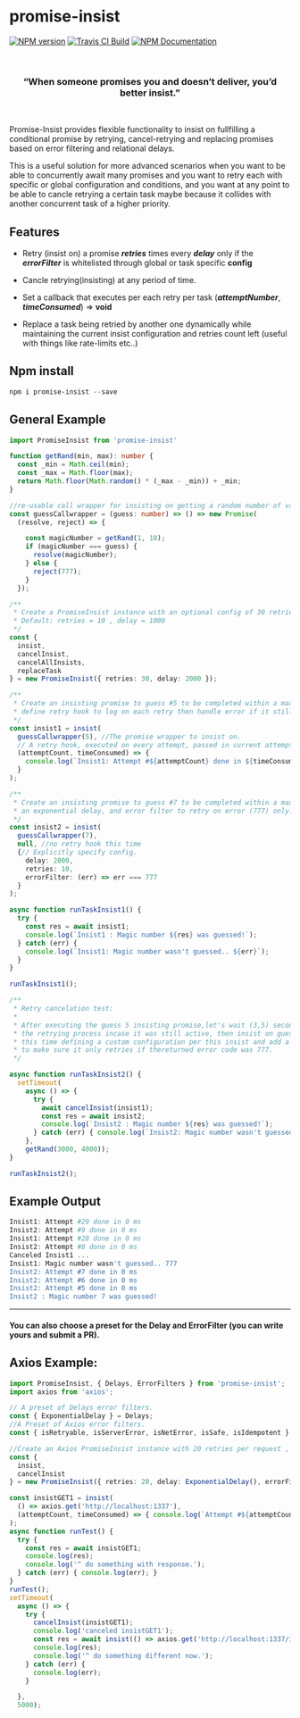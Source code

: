 # promise-insist
[![NPM version](https://badge.fury.io/js/promise-insist.svg)](https://www.npmjs.com/package/promise-insist) 
[![Travis CI Build](https://travis-ci.org/Nader-Sl/promise-insist.svg?branch=master)](https://travis-ci.org/Nader-Sl/promise-insist) 
[![NPM Documentation](https://img.shields.io/badge/documentaion-1.0.0--rc.1-orange.svg)](https://nader-sl.github.io/promise-persist/) 

<br/>
  <h3 align="center">“When someone promises you and doesn’t deliver, you’d better insist.”</h3>
 <br/>

Promise-Insist provides flexible functionality to insist on fullfilling a conditional promise by retrying, cancel-retrying and replacing promises based on error filtering and relational delays.

This is a useful solution for more advanced scenarios when you want to be able to concurrently await many promises and you want to retry each with specific or global configuration and conditions, and you want at any point to be able to cancle retrying a certain task maybe because it collides with another concurrent task of a higher priority.

## Features
* Retry (insist on) a promise **_retries_** times every **_delay_** only if the **_errorFilter_** 
is whitelisted through global or task specific __config__

* Cancle retrying(insisting) at any period of time.

* Set a callback that executes per each retry per task (**_attemptNumber_**, **_timeConsumed_**) => **void**

* Replace a task being retried by another one dynamically while maintaining the current insist configuration
and retries count left (useful with things like rate-limits etc..)

## Npm install
```powershell
npm i promise-insist --save
```

## General Example
```typescript
import PromiseInsist from 'promise-insist'

function getRand(min, max): number {
  const _min = Math.ceil(min);
  const _max = Math.floor(max);
  return Math.floor(Math.random() * (_max - _min)) + _min;
}

//re-usable call wrapper for insisting on getting a random number of value 5
const guessCallwrapper = (guess: number) => () => new Promise(
  (resolve, reject) => {

    const magicNumber = getRand(1, 10);
    if (magicNumber === guess) {
      resolve(magicNumber);
    } else {
      reject(777);
    }
  });

/**
 * Create a PromiseInsist instance with an optional config of 30 retries and a static delay of 2000.
 * Default: retries = 10 , delay = 1000
 */
const {
  insist,
  cancelInsist,
  cancelAllInsists,
  replaceTask
} = new PromiseInsist({ retries: 30, delay: 2000 });

/**
 * Create an insisting promise to guess #5 to be completed within a max 30 retries,
 * define retry hook to log on each retry then handle error if it still fails after that..
 */
const insist1 = insist(
  guessCallwrapper(5), //The promise wrapper to insist on.
  // A retry hook, executed on every attempt, passed in current attempt count and time consumed by the last retry
  (attemptCount, timeConsumed) => {
    console.log(`Insist1: Attempt #${attemptCount} done in ${timeConsumed} ms`);
  }
);

/**
 * Create an insisting promise to guess #7 to be completed within a max 7 retries,
 * an exponential delay, and error filter to retry on error (777) only.
 */
const insist2 = insist(
  guessCallwrapper(7),
  null, //no retry hook this time
  {// Explicitly specify config.
    delay: 2000,
    retries: 10,
    errorFilter: (err) => err === 777
  }
);

async function runTaskInsist1() {
  try {
    const res = await insist1;
    console.log(`Insist1 : Magic number ${res} was guessed!`);
  } catch (err) {
    console.log(`Insist1: Magic number wasn't guessed.. ${err}`);
  }
}

runTaskInsist1();

/**
 * Retry cancelation test:
 *
 * After executing the guess 5 insisting promise,let's wait (3,5) seconds, then cancel
 * the retrying process incase it was still active, then insist on guessing another number: 7
 * this time defining a custom configuration per this insist and add a whitelisting error filter
 * to make sure it only retries if thereturned error code was 777.
 */

async function runTaskInsist2() {
  setTimeout(
    async () => {
      try {
        await cancelInsist(insist1);
        const res = await insist2;
        console.log(`Insist2 : Magic number ${res} was guessed!`);
      } catch (err) { console.log(`Insist2: Magic number wasn't guessed.. :${err}`); }
    },
    getRand(3000, 4000));
}

runTaskInsist2();

```
## Example Output

```powershell
Insist1: Attempt #29 done in 0 ms
Insist2: Attempt #9 done in 0 ms
Insist1: Attempt #28 done in 0 ms
Insist2: Attempt #8 done in 0 ms
Canceled Insist1 ...
Insist1: Magic number wasn't guessed.. 777
Insist2: Attempt #7 done in 0 ms
Insist2: Attempt #6 done in 0 ms
Insist2: Attempt #5 done in 0 ms
Insist2 : Magic number 7 was guessed!
```
___
#### You can also choose a preset for the **Delay** and **ErrorFilter** (you can write yours and submit a PR).
## Axios Example:
```typescript
import PromiseInsist, { Delays, ErrorFilters } from 'promise-insist';
import axios from 'axios';

// A preset of Delays error filters.
const { ExponentialDelay } = Delays;
//A Preset of Axios error filters.
const { isRetryable, isServerError, isNetError, isSafe, isIdempotent } = ErrorFilters.AxiosErrorFilters;

//Create an Axios PromiseInsist instance with 20 retries per request , exponential delay and only retry if error is a server error.
const {
  insist,
  cancelInsist
} = new PromiseInsist({ retries: 20, delay: ExponentialDelay(), errorFilter: (isRetryable) }).setVerbose(true);

const insistGET1 = insist(
  () => axios.get('http://localhost:1337'),
  (attemptCount, timeConsumed) => { console.log(`Attempt #${attemptCount} done in ${timeConsumed} ms`); }
);
async function runTest() {
  try {
    const res = await insistGET1;
    console.log(res);
    console.log('^ do something with response.');
  } catch (err) { console.log(err); }
}
runTest();
setTimeout(
  async () => {
    try {
      cancelInsist(insistGET1);
      console.log('canceled insistGET1');
      const res = await insist(() => axios.get('http://localhost:1337/important2'));
      console.log(res);
      console.log('^ do something different now.');
    } catch (err) {
      console.log(err);
    }

  },
  5000);

```



